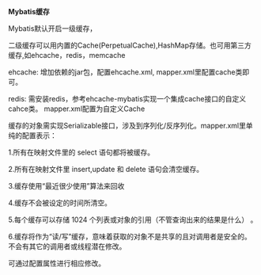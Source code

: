 **Mybatis缓存**

Mybatis默认开启一级缓存，

二级缓存可以用内置的Cache(PerpetualCache),HashMap存储。也可用第三方缓存,如ehcache，redis，memcache

ehcache: 增加依赖的jar包，配置ehcache.xml, mapper.xml里配置cache类即可。

redis: 需安装redis，参考ehcache-mybatis实现一个集成cache接口的自定义cahce类。 mapper.xml配置为自定义Cache

缓存的对象需实现Serializable接口，涉及到序列化/反序列化。mapper.xml里单纯的配置<cache>表示：

1.所有在映射文件里的 select 语句都将被缓存。

2.所有在映射文件里 insert,update 和 delete 语句会清空缓存。

3.缓存使用“最近很少使用”算法来回收

4.缓存不会被设定的时间所清空。

5.每个缓存可以存储 1024 个列表或对象的引用（不管查询出来的结果是什么） 。

6.缓存将作为“读/写”缓存，意味着获取的对象不是共享的且对调用者是安全的。不会有其它的调用者或线程潜在修改。

可通过配置属性进行相应修改。

